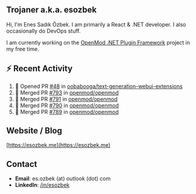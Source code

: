 ##  Trojaner a.k.a. esozbek
Hi, I'm Enes Sadık Özbek. I am primarily a React & .NET developer. I also occasionally do DevOps stuff.

I am currently working on the [OpenMod .NET Plugin Framework](https://github.com/openmod/openmod) project in my free time. 

## :zap: Recent Activity

<!--START_SECTION:activity-->
1. 💪 Opened PR [#48](https://github.com/oobabooga/text-generation-webui-extensions/pull/48) in [oobabooga/text-generation-webui-extensions](https://github.com/oobabooga/text-generation-webui-extensions)
2. 🎉 Merged PR [#793](https://github.com/openmod/openmod/pull/793) in [openmod/openmod](https://github.com/openmod/openmod)
3. 🎉 Merged PR [#791](https://github.com/openmod/openmod/pull/791) in [openmod/openmod](https://github.com/openmod/openmod)
4. 🎉 Merged PR [#790](https://github.com/openmod/openmod/pull/790) in [openmod/openmod](https://github.com/openmod/openmod)
5. 🎉 Merged PR [#789](https://github.com/openmod/openmod/pull/789) in [openmod/openmod](https://github.com/openmod/openmod)
<!--END_SECTION:activity-->

## Website / Blog
[https://esozbek.me](https://esozbek.me)

## Contact
- **Email**: es.ozbek (at) outlook (dot) com
- **LinkedIn**: [/in/esozbek](https://linkedin.com/in/esozbek)
